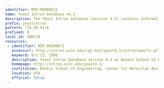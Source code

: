 ```yaml
---
identifier: MIR:00000521
name: Yeast Intron Database v4.3
description: The YEast Intron Database (version 4.3) contains information on the spliceosomal introns of the yeast Saccharomyces cerevisiae. It includes expression data that relates to the efficiency of splicing relative to other processes in strains of yeast lacking nonessential splicing factors. The data are displayed on each intron page. This is an updated version of the previous dataset, which can be accessed through [MIR:00000460].
prefix: yeastintron
pattern: ^[A-Z0-9]+$
prefixed: 0
local_id: SNR17A
resources:
 - identifier: MIR:00100673
   accessurl: http://intron.ucsc.edu/cgi-bin/yeast4.3/intronreports.pl?outputformat=full&amp;orfName=${lid}
   keyword: Oct 12, 1998
   description: Yeast Intron Database version 4.3 at Baskin School of Engineering
   homepage: http://intron.ucsc.edu/yeast4.3/
   institution: Baskin School of Engineering, Center for Molecular Biology of RNA, University of California, Santa Cruz, California
   location: USA
   official: false
---
```

